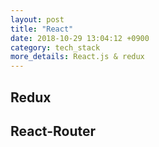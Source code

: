 ```yaml
---
layout: post
title: "React"
date: 2018-10-29 13:04:12 +0900
category: tech_stack
more_details: React.js & redux
---
```


## Redux

## React-Router
